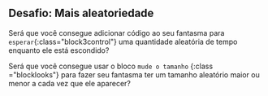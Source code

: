 ## Desafio: Mais aleatoriedade

Será que você consegue adicionar código ao seu fantasma para `esperar`{:class="block3control"} uma quantidade aleatória de tempo enquanto ele está escondido?

Será que você consegue usar o bloco `mude o tamanho` {:class ="blocklooks"} para fazer seu fantasma ter um tamanho aleatório maior ou menor a cada vez que ele aparecer?